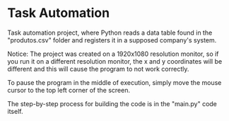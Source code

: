 # Task Automation

Task automation project, where Python reads a data table found in the "produtos.csv" folder and registers it in a supposed company's system.

Notice:
The project was created on a 1920x1080 resolution monitor, so if you run it on a different resolution monitor, the x and y coordinates will be different and this will cause the program to not work correctly.

To pause the program in the middle of execution, simply move the mouse cursor to the top left corner of the screen.

The step-by-step process for building the code is in the "main.py" code itself.
